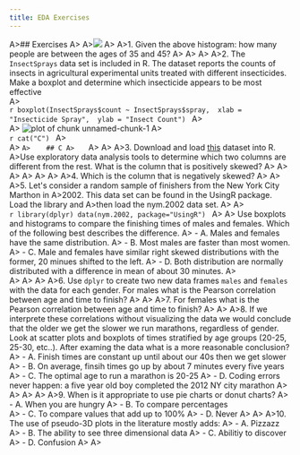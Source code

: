 ```yaml
---
title: EDA Exercises
---
```


A>## Exercises
A>
A>![ ](images/R/hist_exercise-1.png) 
A>
A>1. Given the above histogram: how many people are between the ages of 35 and 45?
A>
A>
A>
A>2. The `InsectSprays` data set is included in R. The dataset reports the counts of insects in agricultural experimental units treated with different insecticides. Make a boxplot and determine which insecticide appears to be most effective  
A>    
    ```r
    boxplot(InsectSprays$count ~ InsectSprays$spray, 
        xlab = "Insecticide Spray", 
        ylab = "Insect Count")
    ```
A>    
A>    ![plot of chunk unnamed-chunk-1](images/R/unnamed-chunk-1-1.png) 
A>    
    ```r
    cat("C")
    ```
A>    
A>    ```
A>    ## C
A>    ```
A>
A>
A>3.  Download and load [this](http://courses.edx.org/c4x/HarvardX/PH525.1x/asset/skew.RData) dataset into R.
A>Use exploratory data analysis tools to determine which two columns are different from the rest. What is the column that is positively skewed? 
A>
A>
A>
A>
A>
A>
A>4. Which is the column that is negatively skewed?
A>
A>
A>5. Let's consider a random sample of finishers from the New York City Marthon in 
A>2002.  This data set can be found in the UsingR package. Load the library and 
A>then load the nym.2002 data set. 
A>
A>    
    ```r
    library(dplyr)
    data(nym.2002, package="UsingR")
    ```
A>
A>    Use boxplots and histograms to compare the finishing times of males and females. Which of the following best describes the difference.
A>    - A. Males and females have the same distribution.
A>    - B. Most males are faster than most women.
A>    - C. Male and females have similar right skewed distributions with the former, 20 minues shifted to the left.
A>    - D. Both distribution are normally distributed with a difference in mean of about 30 minutes.
A>  
A>
A>
A>
A>6. Use `dplyr` to create two new data frames `males` and `females` with the data for each gender. For  males what is the Pearson correlation between age and time to finish? 
A>
A>
A>7. For females what is the Pearson correlation between age and time to finish? 
A>
A>
A>8. If we interprete these correlations without visualizing the data we would conclude that the older we get the slower we run marathons, regardless of gender. Look at scatter plots and boxplots of times stratified by age groups (20-25, 25-30, etc..). After examing the data what is a more reasonable conclusion?
A>    - A. Finish times are constant up until about our 40s then we get slower
A>    - B. On average, finsih times go up by about 7 minutes every five years
A>    - C. The optimal age to run a marathon is 20-25
A>    - D. Coding errors never happen: a five year old boy completed the 2012 NY city marathon
A>
A>
A>
A>
A>9. When is it appropriate to use pie charts or donut charts?
A>  - A.  When you are hungry 
A>  - B. To compare percentages  
A>  - C. To compare values that add up to 100% 
A>  - D. Never
A>
A>
A>10. The use of pseudo-3D plots in the literature mostly adds:
A>  - A. Pizzazz 
A>  - B. The ability to see three dimensional data
A>  - C. Abilitiy to discover
A>  - D. Confusion
A>
A>

